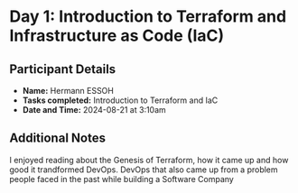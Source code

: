 # Day 1: Introduction to Terraform and Infrastructure as Code (IaC)

## Participant Details
- **Name:** Hermann ESSOH
- **Tasks completed:** Introduction to Terraform and IaC
- **Date and Time:** 2024-08-21 at 3:10am

## Additional Notes
I enjoyed reading about the Genesis of Terraform, how it came up and how good it trandformed DevOps. DevOps that also came up from a problem people faced in the past while building a Software Company
